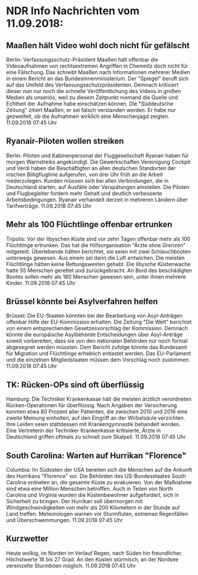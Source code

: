 # NDR Info Nachrichten vom 11.09.2018:


## Maaßen hält Video wohl doch nicht für gefälscht
Berlin: Verfassungsschutz-Präsident Maaßen hält offenbar die Videoaufnahmen von rechtsextremen Angriffen in Chemnitz doch nicht für eine Fälschung. Das schreibt Maaßen nach Informationen mehrerer Medien in einem Bericht an das Bundesinnenministerium. Der "Spiegel" beruft sich auf das Umfeld des Verfassungsschutzpräsidenten. Demnach kritisiert dieser nun nur noch die schnelle Veröffentlichung des Videos in großen Medien als unseriös, weil zu diesem Zeitpunkt niemand die Quelle und Echtheit der Aufnahme habe einschätzen können. Die "Süddeutsche Zeitung" zitiert Maaßen, er sei falsch verstanden worden. Er habe nur gezweifelt, ob die Aufnahmen wirklich eine Menschenjagd zeigten. 11.09.2018 07:45 Uhr 

## Ryanair-Piloten wollen streiken
Berlin: Piloten und Kabinenpersonal der Fluggesellschaft Ryanair haben für morgen Warnstreiks angekündigt. Die Gewerkschaften Vereinigung Cockpit und Verdi haben die Beschäftigten an allen deutschen Standorten der irischen Billigfluglinie aufgerufen, von drei Uhr früh an die Arbeit niederzulegen. Kunden müssen sich bei allen Verbindungen, die in Deutschland starten, auf Ausfälle oder Verspätungen einstellen. Die Piloten und Flugbegleiter fordern mehr Gehalt und deutlich verbesserte Arbeitsbedingungen. Ryanair verhandelt derzeit in mehreren Ländern über Tarifverträge. 11.09.2018 07:45 Uhr 

## Mehr als 100 Flüchtlinge offenbar ertrunken
Tripolis: Vor der libyschen Küste sind vor zehn Tagen offenbar mehr als 100 Flüchtlinge ertrunken. Das hat die Hilfsorganisation "Ärzte ohne Grenzen" mitgeteilt. Überlebende hätten berichtet, sie seien mit zwei Schlauchbooten unterwegs gewesen. Aus einem sei dann die Luft entwichen. Die meisten Flüchtlinge hätten keine Rettungswesten gehabt. Die libysche Küstenwache hatte 55 Menschen gerettet und zurückgebracht. An Bord des beschädigten Bootes sollen mehr als 180 Menschen gewesen sein, unter ihnen mehrere Kinder. 11.09.2018 07:45 Uhr 

## Brüssel könnte bei Asylverfahren helfen
Brüssel: Die EU-Staaten könnten bei der Bearbeitung von Asyl-Anträgen offenbar Hilfe der EU-Kommission erhalten. Die Zeitung "Die Welt" berichtet von einem entsprechenden Gesetzesvorschlag der Kommission. Demnach könnte die europäische Asylbehörde Entscheidungen über Asyl-Anträge soweit vorbereiten, dass sie von den nationalen Behörden nur noch formal abgesegnet werden müssten. Dem Bericht zufolge könnte das Bundesamt für Migration und Flüchtlinge erheblich entlastet werden. Das EU-Parlament und die einzelnen Mitgliedstaaten müssen dem Vorschlag noch zustimmen. 11.09.2018 07:45 Uhr 

## TK: Rücken-OPs sind oft überflüssig
Hamburg: Die Techniker Krankenkasse hält die meisten ärztlich verordneten Rücken-Operationen für überflüssig. Nach Angaben der Versicherung konnten etwa 80 Prozent aller Patienten, die zwischen 2010 und 2016 eine zweite Meinung einholten, auf den Eingriff an der Wirbelsäule verzichten. Ihre Leiden seien stattdessen mit Krankengymnastik behandelt worden. Eine Vertreterin der Techniker Krankenkasse kritisierte, Ärzte in Deutschland griffen oftmals zu schnell zum Skalpell. 11.09.2018 07:45 Uhr 

## South Carolina: Warten auf Hurrikan "Florence"
Columbia: Im Südosten der USA bereiten sich die Menschen auf die Ankunft des Hurrikans "Florence" vor. Die Behörden des US-Bundesstaates South Carolina ordneten an, die gesamte Küste zu evakuieren. Von der Maßnahme sind etwa eine Million Menschen betroffen. Auch in Teilen von North Carolina und Virginia wurden die Küstenbewohner aufgefordert, sich in Sicherheit zu bringen. Der Hurrikan soll übermorgen mit Windgeschwindigkeiten von mehr als 200 Kilometern in der Stunde auf Land treffen. Meteorologen warnen vor Sturmfluten, extremen Regenfällen und Überschwemmungen. 11.09.2018 07:45 Uhr 

## Kurzwetter
Heute wolkig, im Norden im Verlauf Regen, nach Süden hin freundlicher. Höchstwerte 18 bis 27 Grad. An den Küsten stürmisch, an der Nordsee vereinzelte Sturmböen möglich. 11.09.2018 07:45 Uhr 
